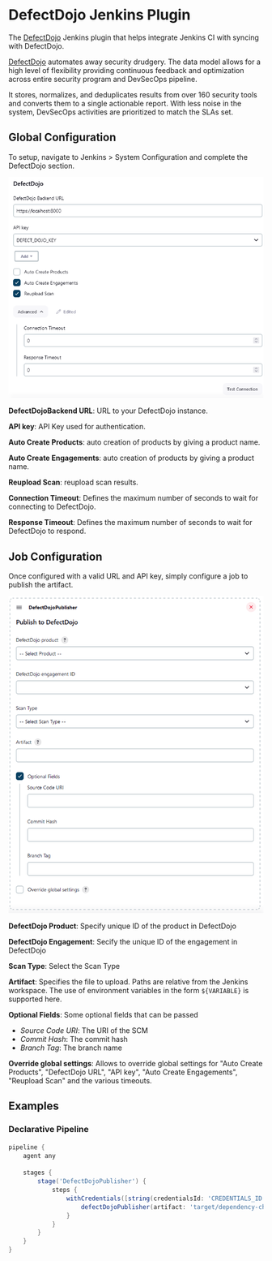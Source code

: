 # DefectDojo Jenkins Plugin

The [DefectDojo](https://www.defectdojo.com/) Jenkins plugin that helps integrate Jenkins CI with syncing with DefectDojo.

[DefectDojo](https://www.defectdojo.com/) automates away security drudgery. The data model allows for a high level of flexibility providing continuous feedback and optimization across entire security program and DevSecOps pipeline. 

It stores, normalizes, and deduplicates results from over 160 security tools and converts them to a single actionable report. With less noise in the system, DevSecOps activities are prioritized to match the SLAs set.

## Global Configuration
To setup, navigate to Jenkins > System Configuration and complete the DefectDojo section.

![global configuration](docs/images/jenkins-global-config.png)

**DefectDojoBackend URL**: URL to your DefectDojo instance.

**API key**: API Key used for authentication.


**Auto Create Products**: auto creation of products by giving a product name.

**Auto Create Engagements**: auto creation of products by giving a product name.

**Reupload Scan**: reupload scan results.

**Connection Timeout**: Defines the maximum number of seconds to wait for connecting to DefectDojo.

**Response Timeout**: Defines the maximum number of seconds to wait for DefectDojo to respond.


## Job Configuration
Once configured with a valid URL and API key, simply configure a job to publish the artifact.

![job configuration](docs/images/jenkins-pipeline-config.png)

**DefectDojo Product**: Specify unique ID of the product in DefectDojo

**DefectDojo Engagement**: Secify the unique ID of the engagement in DefectDojo

**Scan Type**: Select the Scan Type

**Artifact**: Specifies the file to upload. Paths are relative from the Jenkins workspace. The use of environment variables in the form `${VARIABLE}` is supported here.

**Optional Fields**: Some optional fields that can be passed
- _Source Code URI_: The URI of the SCM
- _Commit Hash_: The commit hash
- _Branch Tag_: The branch name

**Override global settings**: Allows to override global settings for "Auto Create Products", "DefectDojo URL", "API key", "Auto Create Engagements", "Reupload Scan" and the various timeouts.

## Examples
### Declarative Pipeline

```groovy
pipeline {
    agent any

    stages {
        stage('DefectDojoPublisher') {
            steps {
                withCredentials([string(credentialsId: 'CREDENTIALS_ID', variable: 'API_KEY')]) {
                    defectDojoPublisher(artifact: 'target/dependency-check-report.xml', productName: 'my-product', engagementName: 'ci/cd', defectDojoCredentialsId: API_KEY, sourceCodeUri: 'https://git.com/org/project.git', branchTag: 'main')
                }
            }
        }
    }
}
```